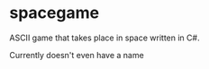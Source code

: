 # spacegame
ASCII game that takes place in space written in C#.

Currently doesn't even have a name
